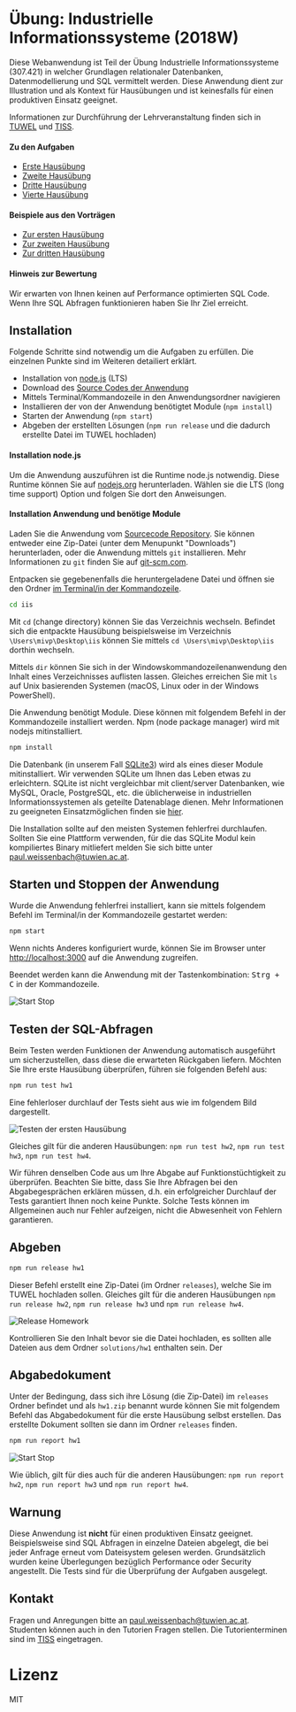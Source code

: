 [tuwel_course_address]: https://tuwel.tuwien.ac.at/course/view.php?id=15616
[repository]: https://bitbucket.org/mivp/iis
[tiss_course_address]: https://tiss.tuwien.ac.at/course/courseDetails.xhtml?courseNr=307421&semester=2018W

# Übung: Industrielle Informationssysteme (2018W)
Diese Webanwendung ist Teil der Übung Industrielle Informationssysteme (307.421)
in welcher Grundlagen relationaler Datenbanken, Datenmodellierung und SQL vermittelt
werden. Diese Anwendung dient zur Illustration und als Kontext für Hausübungen 
und ist keinesfalls für einen produktiven Einsatz geeignet.

Informationen zur Durchführung der Lehrveranstaltung finden sich in
[TUWEL][tuwel_course_address] und [TISS][tiss_course_address].

#### Zu den Aufgaben
  * [Erste Hausübung](/assignments/hw1/hw1.md)
  * [Zweite Hausübung](/assignments/hw2/hw2.md)
  * [Dritte Hausübung](/assignments/hw3/hw3.md)
  * [Vierte Hausübung](/assignments/hw4/hw4.md)

#### Beispiele aus den Vorträgen
  * [Zur ersten Hausübung](/assignments/lectures/lecture1.md)
  * [Zur zweiten Hausübung](/assignments/lectures/lecture2.md)
  * [Zur dritten Hausübung](/assignments/lectures/lecture3.md)


#### Hinweis zur Bewertung
Wir erwarten von Ihnen keinen auf Performance optimierten SQL Code. Wenn Ihre 
SQL Abfragen funktionieren haben Sie Ihr Ziel erreicht.

## Installation
Folgende Schritte sind notwendig um die Aufgaben zu erfüllen. Die einzelnen Punkte 
sind im Weiteren detailiert erklärt.

  * Installation von [node.js](http://nodejs.org) (LTS)
  * Download des [Source Codes der Anwendung][repository]
  * Mittels Terminal/Kommandozeile in den Anwendungsordner navigieren
  * Installieren der von der Anwendung benötigtet Module (`npm install`)
  * Starten der Anwendung (`npm start`)
  * Abgeben der erstellten Lösungen (`npm run release` und die dadurch erstellte Datei im TUWEL hochladen)

#### Installation node.js 
Um die Anwendung auszuführen ist die Runtime node.js notwendig. Diese Runtime können 
Sie auf [nodejs.org](http://nodejs.org) herunterladen. Wählen sie die LTS (long 
time support) Option und folgen Sie dort den Anweisungen.

#### Installation Anwendung und benötige Module
Laden Sie die Anwendung vom [Sourcecode Repository][repository]. Sie können 
entweder eine Zip-Datei (unter dem Menupunkt "Downloads") herunterladen, oder 
die Anwendung mittels `git` installieren. Mehr Informationen zu `git` finden Sie 
auf [git-scm.com](https://git-scm.com/).

Entpacken sie gegebenenfalls die heruntergeladene Datei und öffnen sie den Ordner 
[im Terminal/in der Kommandozeile](https://de.wikipedia.org/wiki/Kommandozeile).

```bash
cd iis
```

Mit `cd` (change directory) können Sie das Verzeichnis wechseln. Befindet sich 
die entpackte Hausübung beispielsweise im Verzeichnis `\Users\mivp\Desktop\iis` 
können Sie mittels `cd \Users\mivp\Desktop\iis` dorthin wechseln.

Mittels `dir` können Sie sich in der Windowskommandozeilenanwendung den Inhalt 
eines Verzeichnisses auflisten lassen. Gleiches erreichen Sie mit `ls` auf 
Unix basierenden Systemen (macOS, Linux oder in der Windows PowerShell).


Die Anwendung benötigt Module. Diese können mit folgendem Befehl in der 
Kommandozeile installiert werden. Npm (node package manager) wird mit nodejs
mitinstalliert.

```bash
npm install
```

Die Datenbank (in unserem Fall [SQLite3](https://www.sqlite.org/)) wird als
eines dieser Module mitinstalliert. Wir verwenden SQLite um Ihnen das Leben 
etwas zu erleichtern. SQLite ist nicht vergleichbar mit client/server 
Datenbanken, wie MySQL, Oracle, PostgreSQL, etc. die üblicherweise in 
industriellen Informationssystemen als geteilte Datenablage dienen. Mehr 
Informationen zu geeigneten Einsatzmöglichen finden sie 
[hier](https://www.sqlite.org/whentouse.html).

Die Installation sollte auf den meisten Systemen fehlerfrei durchlaufen.
Sollten Sie eine Plattform verwenden, für die das SQLite Modul kein 
kompiliertes Binary mitliefert melden Sie sich bitte unter 
paul.weissenbach@tuwien.ac.at.


## Starten und Stoppen der Anwendung
Wurde die Anwendung fehlerfrei installiert, kann sie mittels folgendem Befehl 
im Terminal/in der Kommandozeile gestartet werden:

```bash
npm start
```

Wenn nichts Anderes konfiguriert wurde, können Sie im Browser unter
[http://localhost:3000](http://localhost:3000) auf die Anwendung zugreifen.

Beendet werden kann die Anwendung mit der Tastenkombination: 
<kbd><kbd>Strg</kbd> + <kbd>C</kbd></kbd> in der Kommandozeile.

![Start Stop](/public/images/run-app.gif)

## Testen der SQL-Abfragen
Beim Testen werden Funktionen der Anwendung automatisch ausgeführt um
sicherzustellen, dass diese die erwarteten Rückgaben liefern. Möchten Sie
Ihre erste Hausübung überprüfen, führen sie folgenden Befehl aus:

```bash
npm run test hw1
```

Eine fehlerloser durchlauf der Tests sieht aus wie im folgendem Bild 
dargestellt.

![Testen der ersten Hausübung](/public/images/run-script-test-hw1.gif)

Gleiches gilt für die anderen Hausübungen: `npm run test hw2`,
`npm run test hw3`, `npm run test hw4`.

Wir führen denselben Code aus um Ihre Abgabe auf Funktionstüchtigkeit zu
überprüfen. Beachten Sie bitte, dass Sie Ihre Abfragen bei den Abgabegesprächen
erklären müssen, d.h. ein erfolgreicher Durchlauf der Tests garantiert Ihnen 
noch keine Punkte. Solche Tests können im Allgemeinen auch nur Fehler 
aufzeigen, nicht die Abwesenheit von Fehlern garantieren.


## Abgeben

```bash
npm run release hw1
```

Dieser Befehl erstellt eine Zip-Datei (im Ordner `releases`), welche Sie im TUWEL 
hochladen sollen. Gleiches gilt für die anderen Hausübungen `npm run release hw2`, 
`npm run release hw3` und `npm run release hw4`.

![Release Homework](/public/images/run-release.gif)


Kontrollieren Sie den Inhalt bevor sie die Datei hochladen, es sollten alle Dateien 
aus dem Ordner `solutions/hw1` enthalten sein. Der  


## Abgabedokument

Unter der Bedingung, dass sich ihre Lösung (die Zip-Datei) im `releases` Ordner 
befindet und als `hw1.zip` benannt wurde können Sie mit folgendem Befehl das 
Abgabedokument für die erste Hausübung selbst erstellen. Das erstellte Dokument sollten 
sie dann im Ordner `releases` finden.

```bash
npm run report hw1
```

![Start Stop](/public/images/run-report.gif)

Wie üblich, gilt für dies auch für die anderen Hausübungen: `npm run report hw2`, 
`npm run report hw3` und `npm run report hw4`.


## Warnung
Diese Anwendung ist __nicht__ für einen produktiven Einsatz geeignet. 
Beispielsweise sind SQL Abfragen in einzelne Dateien abgelegt, die bei jeder 
Anfrage erneut vom Dateisystem gelesen werden.
Grundsätzlich wurden keine Überlegungen bezüglich Performance oder Security
angestellt. Die Tests sind für die Überprüfung der Aufgaben ausgelegt.


## Kontakt
Fragen und Anregungen bitte an paul.weissenbach@tuwien.ac.at. Studenten können 
auch in den Tutorien Fragen stellen. Die Tutorienterminen sind im 
[TISS][tiss_course_address] eingetragen.


# Lizenz
MIT
